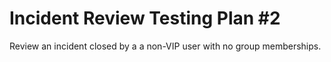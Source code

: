 # Incident Review Testing Plan #2

Review an incident closed by a a non-VIP user with no group memberships.
